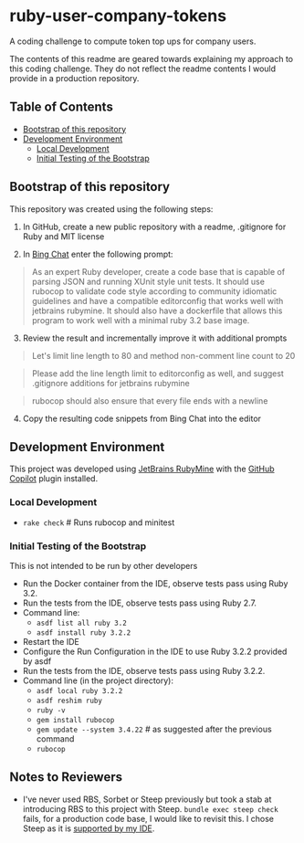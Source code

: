 # ruby-user-company-tokens

A coding challenge to compute token top ups for company users.

The contents of this readme are geared towards explaining my approach to this
coding challenge. They do not reflect the readme contents I would provide in a
production repository.

## Table of Contents

* [Bootstrap of this repository](#bootstrap-of-this-repository)
* [Development Environment](#development-environment)
  * [Local Development](#local-development)
  * [Initial Testing of the Bootstrap](#initial-testing-of-the-bootstrap)

## Bootstrap of this repository

This repository was created using the following steps:

1. In GitHub, create a new public repository with a readme, .gitignore for Ruby
   and MIT license

2. In [Bing Chat](https://www.microsoft.com/en-us/edge/features/bing-chat) enter
   the following prompt:

> As an expert Ruby developer, create a code base that is capable of parsing
> JSON and running XUnit style unit tests. It should use rubocop to validate
> code
> style according to community idiomatic guidelines and have a compatible
> editorconfig that works well with jetbrains rubymine. It should also have a
> dockerfile that allows this program to work well with a minimal ruby 3.2 base
> image.

3. Review the result and incrementally improve it with additional prompts

> Let's limit line length to 80 and method non-comment line count to 20

> Please add the line length limit to editorconfig as well, and suggest
> .gitignore additions for jetbrains rubymine

> rubocop should also ensure that every file ends with a newline

4. Copy the resulting code snippets from Bing Chat into the editor

## Development Environment

This project was developed
using [JetBrains RubyMine](https://www.jetbrains.com/ruby/)
with
the [GitHub Copilot](https://plugins.jetbrains.com/plugin/17718-github-copilot)
plugin installed.

### Local Development

* `rake check` # Runs rubocop and minitest

### Initial Testing of the Bootstrap

This is not intended to be run by other developers

* Run the Docker container from the IDE, observe tests pass using Ruby 3.2.
* Run the tests from the IDE, observe tests pass using Ruby 2.7.
* Command line:
  * `asdf list all ruby 3.2`
  * `asdf install ruby 3.2.2`
* Restart the IDE
* Configure the Run Configuration in the IDE to use Ruby 3.2.2 provided by asdf
* Run the tests from the IDE, observe tests pass using Ruby 3.2.2.
* Command line (in the project directory):
  * `asdf local ruby 3.2.2`
  * `asdf reshim ruby`
  * `ruby -v`
  * `gem install rubocop`
  * `gem update --system 3.4.22` # as suggested after the previous command
  * `rubocop`

## Notes to Reviewers

* I've never used RBS, Sorbet or Steep previously but took a stab at introducing
  RBS to this project with Steep.  `bundle exec steep check` fails, for a
  production code base, I would like to revisit this. I chose Steep as it is
  [supported by my IDE](https://www.jetbrains.com/help/ruby/rbs.html#steep_type_checking).
